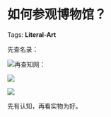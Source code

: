 # 如何参观博物馆？

Tags: **Literal-Art**

先查名录：

![](https://pic1.zhimg.com/50/v2-d17d37254af31698b8a51705b025f8c4_hd.jpg?source=1940ef5c)再查知网：

![](https://pic2.zhimg.com/50/v2-651418845f5e495e02a3fc6151dc458f_hd.jpg?source=1940ef5c)  


![](https://pic1.zhimg.com/50/v2-98ffaa0ef12ae53c81a5ae0f1af3cf9e_hd.jpg?source=1940ef5c)  


先有认知，再看实物为好。



